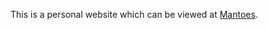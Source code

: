This is a personal website which can be viewed at <a href="https://shopmantoes.netlify.app/">Mantoes</a>.
